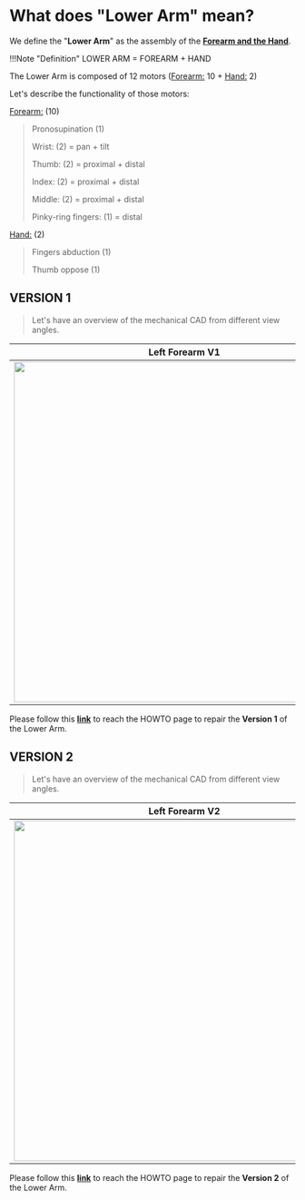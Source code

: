 # What does "Lower Arm" mean?

We define the "**Lower Arm**" as the assembly of the **<u>Forearm and the Hand</u>**.

!!!Note "Definition"
    	LOWER ARM = FOREARM + HAND

The Lower Arm is composed of 12 motors (<u>Forearm:</u> 10 + <u>Hand:</u> 2)

Let's describe the functionality of those motors:

<u>Forearm:</u> (10)

> Pronosupination (1)
>
> Wrist: (2) = pan + tilt
>
> Thumb:  (2) = proximal + distal
>
> Index: (2) = proximal + distal
>
> Middle: (2) = proximal + distal
>
> Pinky-ring fingers: (1) = distal

<u>Hand:</u> (2)

> Fingers abduction (1)
>
> Thumb oppose (1)



## VERSION 1

> Let's have an overview of the mechanical CAD from different view angles.

| Left Forearm V1                                            | Right Forearm V1                                           |
| ---------------------------------------------------------- | ---------------------------------------------------------- |
| <img src ="/../GIF/lower_arm/L-4RM-V1.gif" height = 600px> | <img src ="/../GIF/lower_arm/R-4RM-V1.gif" height = 600px> |

Please follow this [**link**](lower_arm_V1.md) to reach the HOWTO page to repair the **Version 1** of the Lower Arm.





## VERSION 2

> Let's have an overview of the mechanical CAD from different view angles.

| Left Forearm V2                                            | Right Forearm V2                                           |
| ---------------------------------------------------------- | ---------------------------------------------------------- |
| <img src ="/../GIF/lower_arm/L-4RM-V2.gif" height = 600px> | <img src ="/../GIF/lower_arm/R-4RM-V2.gif" height = 600px> |

Please follow this [**link**](lower_arm_V2.md) to reach the HOWTO page to repair the **Version 2** of the Lower Arm.